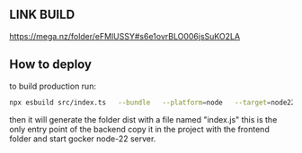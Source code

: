 ## LINK BUILD

https://mega.nz/folder/eFMlUSSY#s6e1ovrBLO006jsSuKO2LA

## How to deploy
to build production run: 

```bash
npx esbuild src/index.ts   --bundle   --platform=node   --target=node22   --outfile=dist/index.js  
```
then it will generate the folder dist with a file named "index.js" this is the only entry point of the backend
copy it in the project with the frontend folder and start gocker node-22 server.